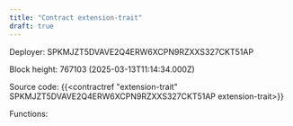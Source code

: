 ```yaml
---
title: "Contract extension-trait"
draft: true
---
```

Deployer: SPKMJZT5DVAVE2Q4ERW6XCPN9RZXXS327CKT51AP


 



Block height: 767103 (2025-03-13T11:14:34.000Z)

Source code: {{<contractref "extension-trait" SPKMJZT5DVAVE2Q4ERW6XCPN9RZXXS327CKT51AP extension-trait>}}

Functions:


